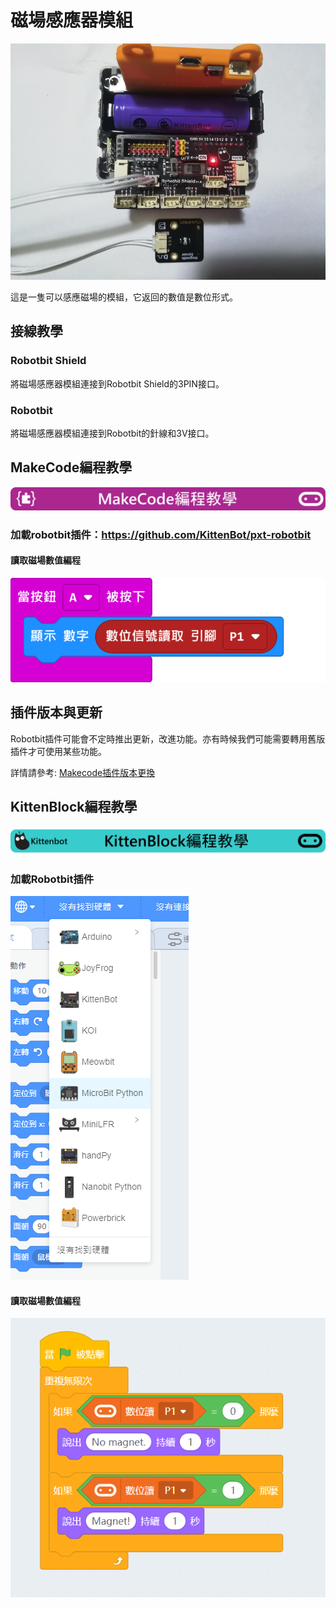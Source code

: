# 磁場感應器模組

![](./images/magnet1.jpg)

這是一隻可以感應磁場的模組，它返回的數值是數位形式。

## 接線教學

### Robotbit Shield

將磁場感應器模組連接到Robotbit Shield的3PIN接口。

### Robotbit

將磁場感應器模組連接到Robotbit的針線和3V接口。

## MakeCode編程教學

![](./PWmodules/images/mcbanner.png)

### 加載robotbit插件：https://github.com/KittenBot/pxt-robotbit

#### 讀取磁場數值編程

![](./images/digitRead_code.png)


## 插件版本與更新

Robotbit插件可能會不定時推出更新，改進功能。亦有時候我們可能需要轉用舊版插件才可使用某些功能。

詳情請參考: [Makecode插件版本更換](../../Makecode/makecode_extensionUpdate)


## KittenBlock編程教學

![](./PWmodules/images/kbbanner.png)

### 加載Robotbit插件

![](./images/addRB.png)

#### 讀取磁場數值編程

![](./images/magnet_codekb.png)